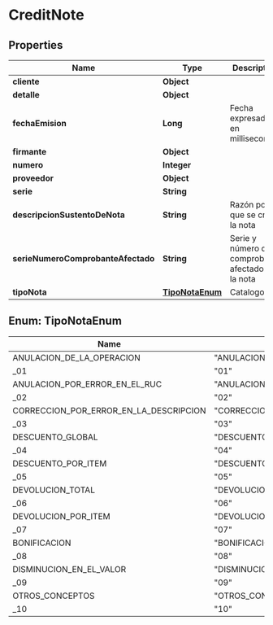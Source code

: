 # CreditNote

## Properties
Name | Type | Description | Notes
------------ | ------------- | ------------- | -------------
**cliente** | **Object** |  | 
**detalle** | **Object** |  | 
**fechaEmision** | **Long** | Fecha expresada en milliseconds |  [optional]
**firmante** | **Object** |  |  [optional]
**numero** | **Integer** |  | 
**proveedor** | **Object** |  | 
**serie** | **String** |  | 
**descripcionSustentoDeNota** | **String** | Razón por la que se crea la nota | 
**serieNumeroComprobanteAfectado** | **String** | Serie y número del comprobante afectado por la nota | 
**tipoNota** | [**TipoNotaEnum**](#TipoNotaEnum) | Catalogo 09 |  [optional]

<a name="TipoNotaEnum"></a>
## Enum: TipoNotaEnum
Name | Value
---- | -----
ANULACION_DE_LA_OPERACION | &quot;ANULACION_DE_LA_OPERACION&quot;
_01 | &quot;01&quot;
ANULACION_POR_ERROR_EN_EL_RUC | &quot;ANULACION_POR_ERROR_EN_EL_RUC&quot;
_02 | &quot;02&quot;
CORRECCION_POR_ERROR_EN_LA_DESCRIPCION | &quot;CORRECCION_POR_ERROR_EN_LA_DESCRIPCION&quot;
_03 | &quot;03&quot;
DESCUENTO_GLOBAL | &quot;DESCUENTO_GLOBAL&quot;
_04 | &quot;04&quot;
DESCUENTO_POR_ITEM | &quot;DESCUENTO_POR_ITEM&quot;
_05 | &quot;05&quot;
DEVOLUCION_TOTAL | &quot;DEVOLUCION_TOTAL&quot;
_06 | &quot;06&quot;
DEVOLUCION_POR_ITEM | &quot;DEVOLUCION_POR_ITEM&quot;
_07 | &quot;07&quot;
BONIFICACION | &quot;BONIFICACION&quot;
_08 | &quot;08&quot;
DISMINUCION_EN_EL_VALOR | &quot;DISMINUCION_EN_EL_VALOR&quot;
_09 | &quot;09&quot;
OTROS_CONCEPTOS | &quot;OTROS_CONCEPTOS&quot;
_10 | &quot;10&quot;
